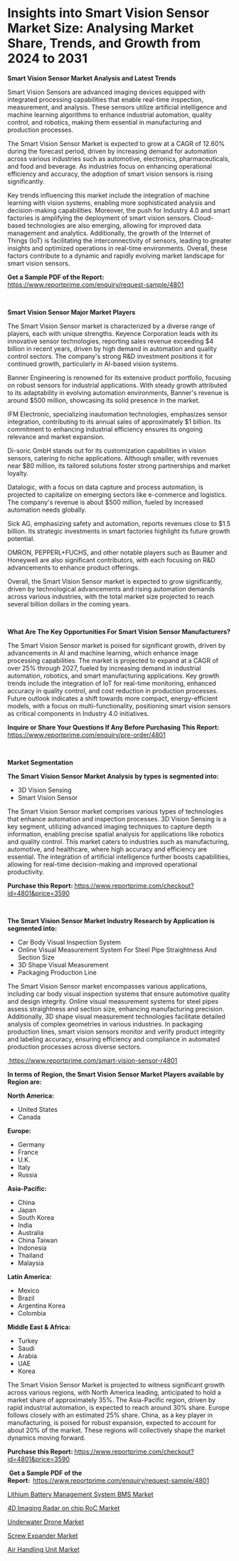 <p><h1>Insights into Smart Vision Sensor Market Size: Analysing Market Share, Trends, and Growth from 2024 to 2031</h1></p><p><strong>Smart Vision Sensor Market Analysis and Latest Trends</strong></p>
<p><p>Smart Vision Sensors are advanced imaging devices equipped with integrated processing capabilities that enable real-time inspection, measurement, and analysis. These sensors utilize artificial intelligence and machine learning algorithms to enhance industrial automation, quality control, and robotics, making them essential in manufacturing and production processes. </p><p>The Smart Vision Sensor Market is expected to grow at a CAGR of 12.60% during the forecast period, driven by increasing demand for automation across various industries such as automotive, electronics, pharmaceuticals, and food and beverage. As industries focus on enhancing operational efficiency and accuracy, the adoption of smart vision sensors is rising significantly. </p><p>Key trends influencing this market include the integration of machine learning with vision systems, enabling more sophisticated analysis and decision-making capabilities. Moreover, the push for Industry 4.0 and smart factories is amplifying the deployment of smart vision sensors. Cloud-based technologies are also emerging, allowing for improved data management and analytics. Additionally, the growth of the Internet of Things (IoT) is facilitating the interconnectivity of sensors, leading to greater insights and optimized operations in real-time environments. Overall, these factors contribute to a dynamic and rapidly evolving market landscape for smart vision sensors.</p></p>
<p><strong>Get a Sample PDF of the Report:&nbsp;</strong> <a href="https://www.reportprime.com/enquiry/request-sample/4801">https://www.reportprime.com/enquiry/request-sample/4801</a></p>
<p>&nbsp;</p>
<p><strong>Smart Vision Sensor Major Market Players</strong></p>
<p><p>The Smart Vision Sensor market is characterized by a diverse range of players, each with unique strengths. Keyence Corporation leads with its innovative sensor technologies, reporting sales revenue exceeding $4 billion in recent years, driven by high demand in automation and quality control sectors. The company's strong R&D investment positions it for continued growth, particularly in AI-based vision systems.</p><p>Banner Engineering is renowned for its extensive product portfolio, focusing on robust sensors for industrial applications. With steady growth attributed to its adaptability in evolving automation environments, Banner's revenue is around $500 million, showcasing its solid presence in the market.</p><p>IFM Electronic, specializing inautomation technologies, emphasizes sensor integration, contributing to its annual sales of approximately $1 billion. Its commitment to enhancing industrial efficiency ensures its ongoing relevance and market expansion.</p><p>Di-soric GmbH stands out for its customization capabilities in vision sensors, catering to niche applications. Although smaller, with revenues near $80 million, its tailored solutions foster strong partnerships and market loyalty.</p><p>Datalogic, with a focus on data capture and process automation, is projected to capitalize on emerging sectors like e-commerce and logistics. The company's revenue is about $500 million, fueled by increased automation needs globally.</p><p>Sick AG, emphasizing safety and automation, reports revenues close to $1.5 billion. Its strategic investments in smart factories highlight its future growth potential.</p><p>OMRON, PEPPERL+FUCHS, and other notable players such as Baumer and Honeywell are also significant contributors, with each focusing on R&D advancements to enhance product offerings.</p><p>Overall, the Smart Vision Sensor market is expected to grow significantly, driven by technological advancements and rising automation demands across various industries, with the total market size projected to reach several billion dollars in the coming years.</p></p>
<p>&nbsp;</p>
<p><strong>What Are The Key Opportunities For Smart Vision Sensor Manufacturers?</strong></p>
<p><p>The Smart Vision Sensor market is poised for significant growth, driven by advancements in AI and machine learning, which enhance image processing capabilities. The market is projected to expand at a CAGR of over 25% through 2027, fueled by increasing demand in industrial automation, robotics, and smart manufacturing applications. Key growth trends include the integration of IoT for real-time monitoring, enhanced accuracy in quality control, and cost reduction in production processes. Future outlook indicates a shift towards more compact, energy-efficient models, with a focus on multi-functionality, positioning smart vision sensors as critical components in Industry 4.0 initiatives.</p></p>
<p><strong>Inquire or Share Your Questions If Any Before Purchasing This Report:</strong> <a href="https://www.reportprime.com/enquiry/pre-order/4801">https://www.reportprime.com/enquiry/pre-order/4801</a></p>
<p>&nbsp;</p>
<p><strong>Market Segmentation</strong></p>
<p><strong>The Smart Vision Sensor Market Analysis by types is segmented into:</strong></p>
<p><ul><li>3D Vision Sensing</li><li>Smart Vision Sensor</li></ul></p>
<p><p>The Smart Vision Sensor market comprises various types of technologies that enhance automation and inspection processes. 3D Vision Sensing is a key segment, utilizing advanced imaging techniques to capture depth information, enabling precise spatial analysis for applications like robotics and quality control. This market caters to industries such as manufacturing, automotive, and healthcare, where high accuracy and efficiency are essential. The integration of artificial intelligence further boosts capabilities, allowing for real-time decision-making and improved operational productivity.</p></p>
<p><strong>Purchase this Report:&nbsp;</strong><a href="https://www.reportprime.com/checkout?id=4801&price=3590">https://www.reportprime.com/checkout?id=4801&price=3590</a></p>
<p>&nbsp;</p>
<p><strong>The Smart Vision Sensor Market Industry Research by Application is segmented into:</strong></p>
<p><ul><li>Car Body Visual Inspection System</li><li>Online Visual Measurement System For Steel Pipe Straightness And Section Size</li><li>3D Shape Visual Measurement</li><li>Packaging Production Line</li></ul></p>
<p><p>The Smart Vision Sensor market encompasses various applications, including car body visual inspection systems that ensure automotive quality and design integrity. Online visual measurement systems for steel pipes assess straightness and section size, enhancing manufacturing precision. Additionally, 3D shape visual measurement technologies facilitate detailed analysis of complex geometries in various industries. In packaging production lines, smart vision sensors monitor and verify product integrity and labeling accuracy, ensuring efficiency and compliance in automated production processes across diverse sectors.</p></p>
<p><a href="https://www.reportprime.com/smart-vision-sensor-r4801">&nbsp;https://www.reportprime.com/smart-vision-sensor-r4801</a></p>
<p><strong>In terms of Region, the Smart Vision Sensor Market Players available by Region are:</strong></p>
<p>
    <p> <strong> North America: </strong>
        <ul>
            <li>United States</li>
            <li>Canada</li>
        </ul>
        </p> 
    <p> <strong> Europe: </strong>
        <ul>
            <li>Germany</li>
            <li>France</li>
            <li>U.K.</li>
            <li>Italy</li>
            <li>Russia</li>
        </ul>
        </p> 
    <p> <strong> Asia-Pacific: </strong>
        <ul>
            <li>China</li>
            <li>Japan</li>
            <li>South Korea</li>
            <li>India</li>
            <li>Australia</li>
            <li>China Taiwan</li>
            <li>Indonesia</li>
            <li>Thailand</li>
            <li>Malaysia</li>
        </ul>
        </p> 
    <p> <strong> Latin America: </strong>
        <ul>
            <li>Mexico</li>
            <li>Brazil</li>
            <li>Argentina Korea</li>
            <li>Colombia</li>
        </ul>
        </p> 
    <p> <strong> Middle East & Africa: </strong>
        <ul>
            <li>Turkey</li>
            <li>Saudi</li>
            <li>Arabia</li>
            <li>UAE</li>
            <li>Korea</li>
        </ul>
    </p>
    </p>
<p><p>The Smart Vision Sensor Market is projected to witness significant growth across various regions, with North America leading, anticipated to hold a market share of approximately 35%. The Asia-Pacific region, driven by rapid industrial automation, is expected to reach around 30% share. Europe follows closely with an estimated 25% share. China, as a key player in manufacturing, is poised for robust expansion, expected to account for about 20% of the market. These regions will collectively shape the market dynamics moving forward.</p></p>
<p><strong>Purchase this Report: </strong><a href="https://www.reportprime.com/checkout?id=4801&price=3590">https://www.reportprime.com/checkout?id=4801&price=3590</a></p>
<p>&nbsp;<strong>Get a Sample PDF of the Report:&nbsp;&nbsp;</strong><a href="https://www.reportprime.com/enquiry/request-sample/4801">https://www.reportprime.com/enquiry/request-sample/4801</a></p>
<p><strong></strong></p>
<p><p><a href="https://github.com/indrystar/Market-Research-Report-List-4/blob/main/lithium-battery-management-system-bms-market.md">Lithium Battery Management System BMS Market</a></p><p><a href="https://github.com/BellAuer/Market-Research-Report-List-1/blob/main/4d-imaging-radar-on-chip-roc-market.md">4D Imaging Radar on chip RoC Market</a></p><p><a href="https://www.linkedin.com/pulse/unveiling-market-trends-global-underwater-drone-growth-regional-fxaee?trackingId=VMw%2Fn%2BbgSjeweWg5AH4XCA%3D%3D">Underwater Drone Market</a></p><p><a href="https://www.linkedin.com/pulse/global-screw-expander-market-trends-insights-growth-dklqe?trackingId=YG22jeC2TM6gqZqB3kUT0Q%3D%3D">Screw Expander Market</a></p><p><a href="https://issuu.com/reportprime-2/docs/air-handling-unit-market-size-2030._fdc1872bbf6694">Air Handling Unit Market</a></p></p>